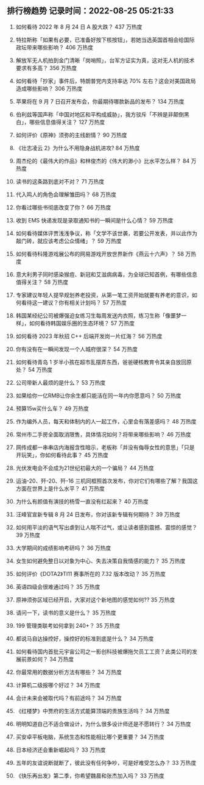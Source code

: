 
## 排行榜趋势 记录时间：2022-08-25 05:21:33
  
  1. 如何看待 2022 年 8 月 24 日 A 股大跌？ 437 万热度
    
  2. 特拉斯称「如果有必要，已准备好按下核按钮」，若她当选英国首相会给国际政坛带来哪些影响？ 406 万热度
    
  3. 解放军无人机拍到金门清晰「岗哨照」，台军方证实为真，这对无人机的技术要求有多高？ 356 万热度
    
  4. 如何看待「抄家」事件后，特朗普党内支持率达 70% 左右？这会对美国政局造成哪些影响？ 306 万热度
    
  5. 苹果将在 9 月 7 日召开发布会，你最期待哪款新品的发布？ 134 万热度
    
  6. 伯利兹等国声称「中国对地区和平构成威胁」，我方驳斥「不辨是非颠倒黑白」，哪些信息值得关注？ 127 万热度
    
  7. 如何评价《原神》须弥的主线剧情？ 90 万热度
    
  8. 《壮志凌云 2》为什么不用隐身战机进攻? 84 万热度
    
  9. 周杰伦的《最伟大的作品》和林俊杰的《伟大的渺小》比水平怎么样？ 84 万热度
    
  10. 读书的这条路到底对不对？ 71 万热度
    
  11. 代入鸣人的角色会理解雏田吗？ 68 万热度
    
  12. 你看过哪些书彻底改变了你？ 66 万热度
    
  13. 收到 EMS 快递发现是录取通知书的一瞬间是什么心情？ 59 万热度
    
  14. 如何看待媒体评贾浅浅争议，称「文学不该世袭，若要公开发表，并以此作为敲门砖，就应该考虑公众情绪」？ 59 万热度
    
  15. 如何看待科隆游戏展公布的网易游戏开放世界新作《燕云十六声》？ 58 万热度
    
  16. 意大利男子同时感染猴痘、新冠和艾滋病病毒，为全球已知首例，有哪些信息值得关注？ 58 万热度
    
  17. 专家建议年轻人提早规划养老投资，从第一笔工资开始就要有养老的意识，如何看待这一建议？你有相关计划吗？ 57 万热度
    
  18. 韩国某经纪公司被爆强迫女练习生每周发送内衣照，练习生称「像噩梦一样」，如何看待韩国娱乐圈的生态环境？ 57 万热度
    
  19. 如何看待 2023 年秋招 C++ 后端开发岗一片红海？ 56 万热度
    
  20. 你有没有在一瞬间发现一个人城府很深？ 54 万热度
    
  21. 如何看待青岛 1 岁半小孩在超市乱摆弄东西，爸爸硬核教育令其亲自放回原处？ 54 万热度
    
  22. 公司带新人最烦的是什么？ 53 万热度
    
  23. 如果给你一亿RMB让你余生都只能活在同一年内你愿意吗？ 50 万热度
    
  24. 预算15w买什么车？ 49 万热度
    
  25. 作为编外人员，每天和体制内的人一起工作，心里会有落差感吗？ 48 万热度
    
  26. 常州市二手房全面取消限售，具体情况如何？将带来哪些影响？ 46 万热度
    
  27. 网传成都一串串店内海报含性暗示，老板称「并没有侮辱女性的意思」「只是开玩笑」，你如何看待此事？ 45 万热度
    
  28. 光伏发电会不会成为21世纪初最大的一个骗局？ 44 万热度
    
  29. 运油-20、歼-20、歼-16 三机同框照首次发布，你对它们有哪些了解？我国这方面在世界上是什么水平？ 41 万热度
    
  30. 为什么有颜值有演技的杨雪一直没有红起来？ 40 万热度
    
  31. 汪峰官宣新专辑 8 月 24 日发布，你对该新专辑有何期待？ 39 万热度
    
  32. 如何用平淡的语气写出虐到让人喘不过气，或让读者感到震撼、震惊的感觉？ 39 万热度
    
  33. 大学期间的成绩影响考研吗？ 36 万热度
    
  34. 女生如何避免整日以对象为中心、失去决策自我情感的能力？ 35 万热度
    
  35. 如何评价《DOTA2》TI11 赛事所在的 7.32 版本改动？ 35 万热度
    
  36. 英语四级会很难通过吗？ 35 万热度
    
  37. 原神须弥区域已经开启，大家对这个新地图的感觉如何?? 35 万热度
    
  38. 请问一下，读书的意义是什么？ 35 万热度
    
  39. 199 管理类联考如何拿到 240+？ 35 万热度
    
  40. 都说马自达操控好，操控好的标准到底是什么？ 34 万热度
    
  41. 如何看待国内首批元宇宙公司之一影创科技被爆拖欠员工工资？此类公司的发展前景如何？ 34 万热度
    
  42. 你最常用的数据分析方法有哪些？ 34 万热度
    
  43. 计算机二级报哪个好过？ 34 万热度
    
  44. 会计未来会被取代吗？有前途吗？ 34 万热度
    
  45. 《红楼梦》中贾府的生活方式能算顶端的贵族生活吗？ 34 万热度
    
  46. 明明知道自己不适合做设计，为什么很多设计师还是不愿转行？ 34 万热度
    
  47. 买安卓平板电脑，系统生态和性能相比哪个更重要？ 34 万热度
    
  48. 日本经济还会重新崛起吗？ 33 万热度
    
  49. 五年的友谊说断就断了，彼此没有任何争吵，可是好难受怎么办？ 33 万热度
    
  50. 《快乐再出发》第二季，你希望魏晨和张杰加入吗？ 33 万热度
    